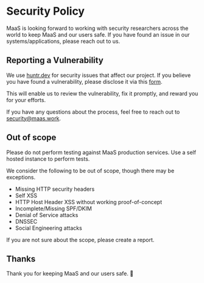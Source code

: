 # Security Policy
MaaS is looking forward to working with security researchers across the world to keep MaaS and our users safe. If you have found an issue in our systems/applications, please reach out to us.

## Reporting a Vulnerability

We use [huntr.dev](https://huntr.dev/) for security issues that affect our project. If you believe you have found a vulnerability, please disclose it via this [form](https://huntr.dev/bounties/disclose). 

This will enable us to review the vulnerability, fix it promptly, and reward you for your efforts.

If you have any questions about the process, feel free to reach out to security@maas.work.


## Out of scope

Please do not perform testing against MaaS production services. Use a self hosted instance to perform tests.

We consider the following to be out of scope, though there may be exceptions.

- Missing HTTP security headers
- Self XSS
- HTTP Host Header XSS without working proof-of-concept
- Incomplete/Missing SPF/DKIM
- Denial of Service attacks
- DNSSEC
- Social Engineering attacks

If you are not sure about the scope, please create a report.

## Thanks

Thank you for keeping MaaS and our users safe. 🙇
